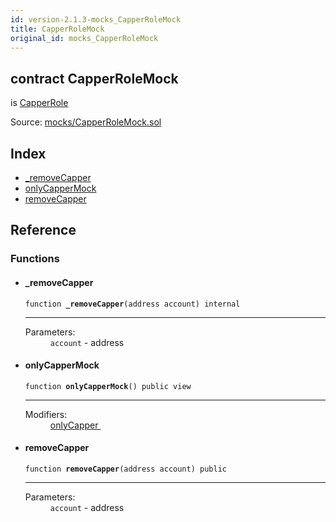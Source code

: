 ```yaml
---
id: version-2.1.3-mocks_CapperRoleMock
title: CapperRoleMock
original_id: mocks_CapperRoleMock
---
```


<div class="contract-doc"><div class="contract"><h2 class="contract-header"><span class="contract-kind">contract</span> CapperRoleMock</h2><p class="base-contracts"><span>is</span> <a href="access_roles_CapperRole.html">CapperRole</a></p><div class="source">Source: <a href="https://github.com/OpenZeppelin/zeppelin-solidity/blob/v2.1.3/contracts/mocks/CapperRoleMock.sol" target="_blank">mocks/CapperRoleMock.sol</a></div></div><div class="index"><h2>Index</h2><ul><li><a href="mocks_CapperRoleMock.html#_removeCapper">_removeCapper</a></li><li><a href="mocks_CapperRoleMock.html#onlyCapperMock">onlyCapperMock</a></li><li><a href="mocks_CapperRoleMock.html#removeCapper">removeCapper</a></li></ul></div><div class="reference"><h2>Reference</h2><div class="functions"><h3>Functions</h3><ul><li><div class="item function"><span id="_removeCapper" class="anchor-marker"></span><h4 class="name">_removeCapper</h4><div class="body"><code class="signature">function <strong>_removeCapper</strong><span>(address account) </span><span>internal </span></code><hr/><dl><dt><span class="label-parameters">Parameters:</span></dt><dd><div><code>account</code> - address</div></dd></dl></div></div></li><li><div class="item function"><span id="onlyCapperMock" class="anchor-marker"></span><h4 class="name">onlyCapperMock</h4><div class="body"><code class="signature">function <strong>onlyCapperMock</strong><span>() </span><span>public </span><span>view </span></code><hr/><dl><dt><span class="label-modifiers">Modifiers:</span></dt><dd><a href="access_roles_CapperRole.html#onlyCapper">onlyCapper </a></dd></dl></div></div></li><li><div class="item function"><span id="removeCapper" class="anchor-marker"></span><h4 class="name">removeCapper</h4><div class="body"><code class="signature">function <strong>removeCapper</strong><span>(address account) </span><span>public </span></code><hr/><dl><dt><span class="label-parameters">Parameters:</span></dt><dd><div><code>account</code> - address</div></dd></dl></div></div></li></ul></div></div></div>
